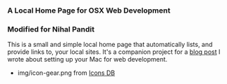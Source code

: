 ### A Local Home Page for OSX Web Development
### Modified for Nihal Pandit

This is a small and simple local home page that automatically lists, and provide links to, your local sites. It's a companion project for a [blog post](http://mallinson.ca/post/osx-web-development) I wrote about setting up your Mac for web development.


* img/icon-gear.png from [Icons DB](http://www.iconsdb.com/black-icons/gear-2-icon.html)